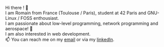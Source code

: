 Hi there ! 👋<br/>
I am Romain from France (Toulouse / Paris), student at 42 Paris and GNU-Linux / FOSS enthousiast.<br />
I am passionate about low-level programming, network programming and aerospace! 🚀</br>
I am also interested in web development.<br />
📫 You can reach me on my [email](mailto:romain.trojani.bigot@gmail.com) or via my [linkedIn](https://www.linkedin.com/in/romain-trojani-bigot).

<!---
rotrojan/rotrojan is a ✨ special ✨ repository because its `README.md` (this file) appears on your GitHub profile.
You can click the Preview link to take a look at your changes.
--->
